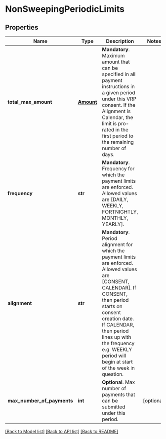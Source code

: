 # NonSweepingPeriodicLimits

## Properties
Name | Type | Description | Notes
------------ | ------------- | ------------- | -------------
**total_max_amount** | [**Amount**](Amount.md) | __Mandatory__. Maximum amount that can be specified in all payment instructions in a given period under this VRP consent. If the Alignment is Calendar, the limit is pro-rated in the first period to the remaining number of days. | 
**frequency** | **str** | __Mandatory__. Frequency for which the payment limits are enforced. Allowed values are [DAILY, WEEKLY, FORTNIGHTLY, MONTHLY, YEARLY]. | 
**alignment** | **str** | __Mandatory__. Period alignment for which the payment limits are enforced. Allowed values are [CONSENT, CALENDAR]. If CONSENT, then period starts on consent creation date. If CALENDAR, then period lines up with the frequency e.g. WEEKLY period will begin at start of the week in question. | 
**max_number_of_payments** | **int** | __Optional__. Max number of payments that can be submitted under this period. | [optional] 

[[Back to Model list]](../README.md#documentation-for-models) [[Back to API list]](../README.md#documentation-for-api-endpoints) [[Back to README]](../README.md)


